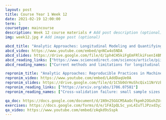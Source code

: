 ```yaml
---
layout: post
title: Course Year 1 Week 12
date: 2021-02-19 12:00:00
term: 1
coursetype: maincourse
description: Week 12 course materials # Add post description (optional)
img: week12.jpg # Add image post (optional)

abcd_title: "Analytic Approaches: Longitudinal Modeling and Quantifying Change"
abcd_video: https://www.youtube.com/embed/qnNCw4o5NDA
abcd_slides: https://drive.google.com/file/d/1ph4CH5kiFgEmFRlkiFsenI4BN0HPyBaO/view?usp=sharing
abcd_reading_links: ["https://www.sciencedirect.com/science/article/pii/S1878929317300713", "https://www.sciencedirect.com/science/article/pii/S1878929317300300"]
abcd_reading_names: ["Current methods and limitations for longitudinal fMRI analysis across development", "Longitudinal modeling in developmental neuroimaging research: Common challenges, and solutions from developmental psychology"]

repronim_title: "Analytic Approaches: Reproducible Practices in Machine Learning"
repronim_video: https://www.youtube.com/embed/LAddDaqUe0A
repronim_slides: https://drive.google.com/file/d/1C5b0drHuShcQix11NrVzbu_SGSElry3R/view?usp=sharing
repronim_reading_links: ["https://arxiv.org/abs/1706.07581"]
repronim_reading_names: ["Cross-validation failure: small sample sizes lead to large error bars"]

qa_doc: https://docs.google.com/document/d/1N9n25GGCM5AaOcfkpmh2OGohZUrprIInpCwuKua4QhM/edit?usp=sharing
exercises: https://docs.google.com/forms/d/e/1FAIpQLSc_yxL4IuTlJPzxd3y2hc7bVV-SgPhmFKJP1ZtQoiiS1x2xUQ/viewform?usp=sf_link
qa_video: https://www.youtube.com/embed/zAqkd9sSspk
---
```

